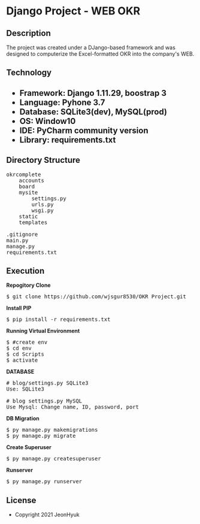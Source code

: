 <h1>Django Project - WEB OKR</h1>

<h2>Description</h2>
The project was created under a DJango-based framework and was designed to computerize the Excel-formatted OKR into the company's WEB.

<h2>Technology<h2>
<ul>
  <li>Framework: Django 1.11.29, boostrap 3
  <li>Language: Pyhone 3.7
  <li>Database: SQLite3(dev), MySQL(prod)
  <li>OS: Window10
  <li>IDE: PyCharm community version
  <li>Library: requirements.txt
</ul>
 <h2>Directory Structure</h2>

<pre>
okrcomplete
    accounts
    board
    mysite
        settings.py
        urls.py
        wsgi.py
    static
    templates <br>
.gitignore
main.py
manage.py
requirements.txt
</pre>

<h2>Execution</h2>
<b font-size:30px>Repogitory Clone</b>
<pre>
$ git clone https://github.com/wjsgur8530/OKR_Project.git
</pre>

<b font-size:30px>Install PIP</b>
<pre>
$ pip install -r requirements.txt
</pre>

<b font-size:30px>Running Virtual Environment</b>
<pre>
$ #create env
$ cd env
$ cd Scripts
$ activate
</pre>

<b font-size:30px>DATABASE</b>
<pre>
# blog/settings.py SQLite3
Use: SQLite3

# blog settings.py MySQL
Use Mysql: Change name, ID, password, port
</pre>

<b font-size:30px>DB Migration</b>
<pre>
$ py manage.py makemigrations
$ py manage.py migrate
</pre>

<b font-size:30px>Create Superuser</b>
<pre>
$ py manage.py createsuperuser
</pre>

<b font-size:30px>Runserver</b>
<pre>
$ py manage.py runserver
</pre>

<h2>License</h2>
<ul>
  <li>Copyright 2021 JeonHyuk
</ul>
